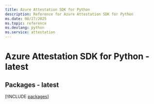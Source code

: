 ```yaml
---
title: Azure Attestation SDK for Python
description: Reference for Azure Attestation SDK for Python
ms.date: 08/27/2025
ms.topic: reference
ms.devlang: python
ms.service: attestation
---
```

# Azure Attestation SDK for Python - latest
## Packages - latest
[!INCLUDE [packages](attestation-index.md)]